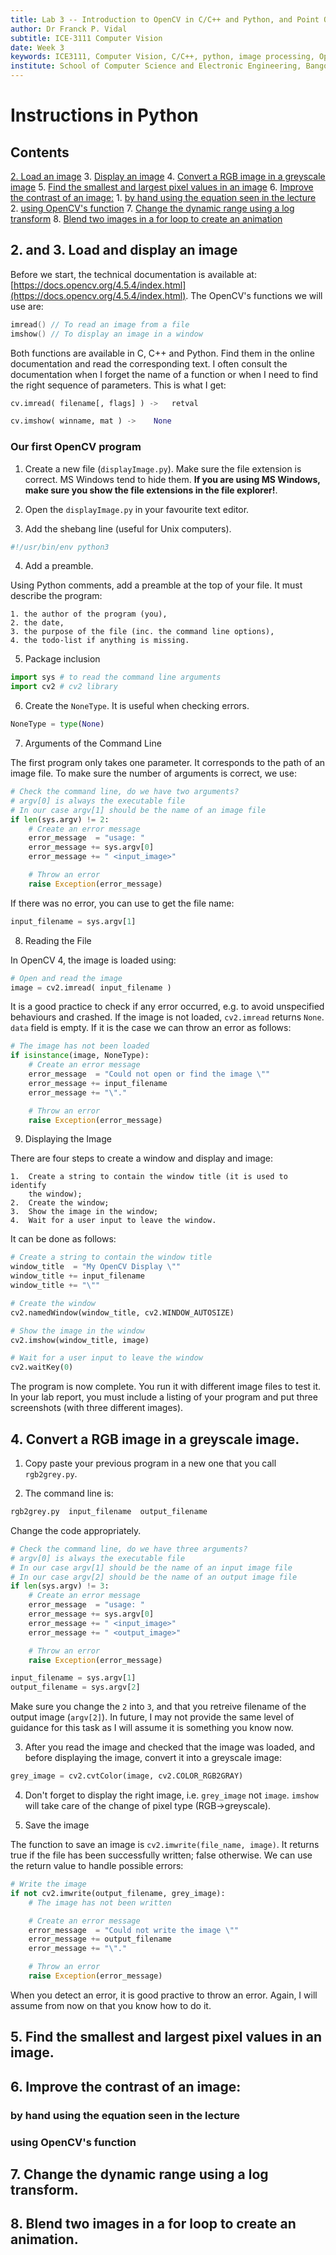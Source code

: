 ```yaml
---
title: Lab 3 -- Introduction to OpenCV in C/C++ and Python, and Point Operators.
author: Dr Franck P. Vidal
subtitle: ICE-3111 Computer Vision
date: Week 3
keywords: ICE3111, Computer Vision, C/C++, python, image processing, OpenCV, Bangor University, School of Computer Science and Electronic Engineering
institute: School of Computer Science and Electronic Engineering, Bangor University
---
```


# Instructions in Python

## Contents

[2. Load an image](#2-and-3-load-and-display-an-image)
3. [Display an image](#)
4. [Convert a RGB image in a greyscale image](#4-convert-a-rgb-image-in-a-greyscale-image)
5. [Find the smallest and largest pixel values in an image](#5-find-the-smallest-and-largest-pixel-values-in-an-image)
6. [Improve the contrast of an image:](#6-improve-the-contrast-of-an-image)
    1. [by hand using the equation seen in the lecture](#)
    2. [using OpenCV's function](#)
7. [Change the dynamic range using a log transform](#7-change-the-dynamic-range-using-a-log-transform)
8. [Blend two images in a for loop to create an animation](#8-blend-two-images-in-a-for-loop-to-create-an-animation)

## 2. and 3. Load and display an image

Before we start, the technical documentation is available at: [https://docs.opencv.org/4.5.4/index.html](https://docs.opencv.org/4.5.4/index.html). The OpenCV's functions we will use are:

```cpp
imread() // To read an image from a file
imshow() // To display an image in a window
```
Both functions are available in C, C++ and Python. Find them in the online documentation and read the corresponding text. I often consult the documentation when I forget the name of a function or when I need to find the right sequence of parameters. This is what I get:

```Python
cv.imread( filename[, flags] ) -> 	retval

cv.imshow( winname, mat ) -> 	None
```

### Our first OpenCV program

1. Create a new file (`displayImage.py`). Make sure the file extension is correct. MS Windows tend to hide them. **If you are using MS Windows, make sure you show the file extensions in the file explorer!**.

2. Open the `displayImage.py` in your favourite text editor.

3. Add the shebang line (useful for Unix computers).

```bash
#!/usr/bin/env python3
```

4. Add a preamble.

Using Python comments, add a preamble at the top of your file.
It must describe the program:

    1. the author of the program (you),
    2. the date,
    3. the purpose of the file (inc. the command line options),
    4. the todo-list if anything is missing.

5. Package inclusion

```python
import sys # to read the command line arguments
import cv2 # cv2 library
```

6. Create the `NoneType`. It is useful when checking errors.

```python
NoneType = type(None)
```

7. Arguments of the Command Line

The first program only takes one parameter. It corresponds to the path
of an image file. To make sure the number of arguments is correct, we use:

```python
# Check the command line, do we have two arguments?
# argv[0] is always the executable file
# In our case argv[1] should be the name of an image file
if len(sys.argv) != 2:
    # Create an error message
    error_message  = "usage: "
    error_message += sys.argv[0]
    error_message += " <input_image>"

    # Throw an error
    raise Exception(error_message)
```

If there was no error, you can use to get the file name:

```python
input_filename = sys.argv[1]
```

8. Reading the File

In OpenCV 4, the image is loaded using:

```python
# Open and read the image
image = cv2.imread( input_filename )
```

It is a good practice to check if any error occurred, e.g. to avoid
unspecified behaviours and crashed. If the image is not loaded, `cv2.imread` returns `None`.
`data` field is empty. If it is the case we can throw an error as
follows:

```python
# The image has not been loaded
if isinstance(image, NoneType):
    # Create an error message
    error_message  = "Could not open or find the image \""
    error_message += input_filename
    error_message += "\"."

    # Throw an error
    raise Exception(error_message)
```

9. Displaying the Image

There are four steps to create a window and display and image:

    1.  Create a string to contain the window title (it is used to identify
        the window);
    2.  Create the window;
    3.  Show the image in the window;
    4.  Wait for a user input to leave the window.

It can be done as follows:

```python
# Create a string to contain the window title
window_title  = "My OpenCV Display \""
window_title += input_filename
window_title += "\""

# Create the window
cv2.namedWindow(window_title, cv2.WINDOW_AUTOSIZE)

# Show the image in the window
cv2.imshow(window_title, image)

# Wait for a user input to leave the window
cv2.waitKey(0)
```

The program is now complete. You run it with
different image files to test it.
In your lab report, you must include a listing of your program and put three screenshots (with three different images).


## 4. Convert a RGB image in a greyscale image.

1. Copy paste your previous program in a new one that you call `rgb2grey.py`.

2. The command line is:

```bash
rgb2grey.py  input_filename  output_filename
```

Change the code appropriately.

```python
# Check the command line, do we have three arguments?
# argv[0] is always the executable file
# In our case argv[1] should be the name of an input image file
# In our case argv[2] should be the name of an output image file
if len(sys.argv) != 3:
    # Create an error message
    error_message  = "usage: "
    error_message += sys.argv[0]
    error_message += " <input_image>"
    error_message += " <output_image>"

    # Throw an error
    raise Exception(error_message)

input_filename = sys.argv[1]
output_filename = sys.argv[2]
```

Make sure you change the `2` into `3`, and that you retreive filename of the output image (`argv[2]`).
In future, I may not provide the same level of guidance for this task as I will assume it is something you know now.

3. After you read the image and checked that the image was loaded, and before displaying the image, convert it into a greyscale image:

```python
grey_image = cv2.cvtColor(image, cv2.COLOR_RGB2GRAY)
```

4. Don't forget to display the right image, i.e. `grey_image` not `image`. `imshow` will take care of the change of pixel type (RGB->greyscale).

5. Save the image

The function to save an image is `cv2.imwrite(file_name, image)`. It
returns true if the file has been successfully written; false otherwise.
We can use the return value to handle possible errors:

```python
# Write the image
if not cv2.imwrite(output_filename, grey_image):
    # The image has not been written

    # Create an error message
    error_message  = "Could not write the image \""
    error_message += output_filename
    error_message += "\"."

    # Throw an error
    raise Exception(error_message)
```

When you detect an error, it is good practive to throw an error. Again, I will assume from now on that you know how to do it.


## 5. Find the smallest and largest pixel values in an image.

## 6. Improve the contrast of an image:

### by hand using the equation seen in the lecture

### using OpenCV's function

## 7. Change the dynamic range using a log transform.

## 8. Blend two images in a for loop to create an animation.
